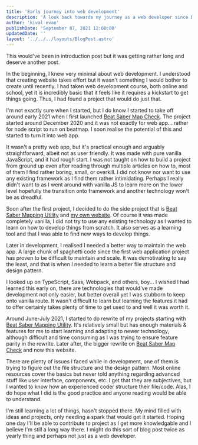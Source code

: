 ```yaml
---
title: 'Early journey into web development'
description: 'A look back towards my journey as a web developer since December 2020.'
author: 'kival evan'
publishDate: 'September 07, 2021 12:00:00'
updatedDate: ''
layout: '../../../layouts/BlogPost.astro'
---
```


This would've been in introduction post but it was getting rather long and deserve another post.

In the beginning, I knew very minimal about web development. I understood that creating website takes effort but it wasn't something I would bother to create until recently. I had taken web development course, both online and school, yet it is incredibly basic that it feels like it requires a kickstart to get things going. Thus, I had found a project that would do just that.

I'm not exactly sure when I started, but I do know I started to take off around early 2021 when I first launched [Beat Saber Map Check](https://github.com/KivalEvan/BeatSaber-MapCheck). The project started around December 2020 and it was not exactly for web app... rather for node script to run on beatmap. I soon realise the potential of this and started to turn it into web app.

It wasn't a pretty web app, but it's practical enough and arguably straightforward, albeit not as user friendly. It was made with pure vanilla JavaScript, and it had rough start. I was not taught on how to build a project from ground up even after reading through multiple articles on how to, most of them I find rather boring, small, or overkill. I did not know nor want to use any existing framework as I find them rather intimidating. Perhaps I really didn't want to as I went around with vanilla JS to learn more on the lower level hopefully the transition onto framework and another technology won't be as dreadful.

Soon after the first project, I decided to do the side project that is [Beat Saber Mapping Utility](https://github.com/KivalEvan/BeatSaber-MappingUtility) and [my own website](https://github.com/KivalEvan/kivalevan.github.io). Of course it was made completely vanilla, I did not try to use any existing technology as I wanted to learn on how to develop things from scratch. It also serves as a learning tool and that I was able to find new ways to develop things.

Later in development, I realised I needed a better way to maintain the web app. A large chunk of spaghetti code since the first web application project has proven to be difficult to maintain and scale. It was demotivating to say the least, and that is when I needed to learn a better file structure and design pattern.

I looked up on TypeScript, Sass, Webpack, and others, boy... I wished I had learned this early on, there are technologies that would've made development not only easier, but better overall yet I was stubborn to keep onto vanilla route. It wasn't difficult to learn but learning the features it had to offer certainly takes plenty of time to get used to and well it was worth it.

Around June-July 2021, I started to do rewrite of my projects starting with [Beat Saber Mapping Utility](https://github.com/KivalEvan/BeatSaber-MappingUtility). It's relatively small but has enough materials & features for me to start learning and adapting to newer technology, although difficult and time consuming as I was trying to ensure feature parity in the rewrite. Later after, the bigger rewrite on [Beat Saber Map Check](https://github.com/KivalEvan/BeatSaber-MapCheck) and now this website.

There are plenty of issues I faced while in development, one of them is trying to figure out the file structure and the design pattern. Most online resources cover the basics but never told anything regarding advanced stuff like user interface, components, etc. I get that they are subjectives, but I wanted to know how an experienced coder structure their file/code. Alas, I do hope what I did is the good practice and anyone reading would be able to understand.

I'm still learning a lot of things, hasn't stopped there. My mind filled with ideas and projects, only needing a spark that would get it started. Hoping one day I'll be able to contribute to project as I get more knowledgable and I believe I'm still a long way there. I might do this sort of blog post twice as yearly thing and perhaps not just as a web developer.
